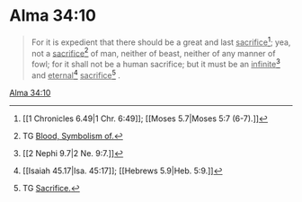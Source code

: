 # Alma 34:10

> For it is expedient that there should be a great and last <u>sacrifice</u>[^a]; yea, not a <u>sacrifice</u>[^b] of man, neither of beast, neither of any manner of fowl; for it shall not be a human sacrifice; but it must be an <u>infinite</u>[^c] and <u>eternal</u>[^d] <u>sacrifice</u>[^e] .

[Alma 34:10](https://www.churchofjesuschrist.org/study/scriptures/bofm/alma/34?lang=eng&id=p10#p10)


[^a]: [[1 Chronicles 6.49|1 Chr. 6:49]]; [[Moses 5.7|Moses 5:7 (6-7).]]
[^b]: TG [Blood, Symbolism of.](https://www.churchofjesuschrist.org/study/scriptures/tg/blood-symbolism-of?lang=eng)
[^c]: [[2 Nephi 9.7|2 Ne. 9:7.]]
[^d]: [[Isaiah 45.17|Isa. 45:17]]; [[Hebrews 5.9|Heb. 5:9.]]
[^e]: TG [Sacrifice.](https://www.churchofjesuschrist.org/study/scriptures/tg/sacrifice?lang=eng)
